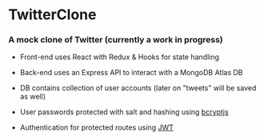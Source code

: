 # TwitterClone

### A mock clone of Twitter (currently a work in progress)

- Front-end uses React with Redux & Hooks for state handling

- Back-end uses an Express API to interact with a MongoDB Atlas DB

- DB contains collection of user accounts (later on "tweets" will be saved as well)

- User passwords protected with salt and hashing using [bcryptjs](https://www.npmjs.com/package/bcryptjs)

- Authentication for protected routes using [JWT](https://www.npmjs.com/package/jsonwebtoken)
